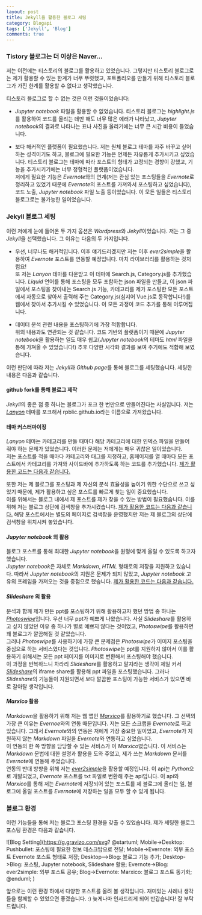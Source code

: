 ```yaml
---
layout: post
title: Jekyll을 활용한 블로그 세팅
category: Blogapi
tags: ['Jekyll', 'Blog']
comments: true
---
```


### Tistory 블로그는 더 이상은 Naver...

저는 이전에는 티스토리의 블로그를 활용하고 있었습니다.  그렇지만 티스토리 블로그로는 제가 활용할 수 있는 한계가 너무 뚜렷했고, 포트폴리오를 만들기 위해 티스토리 블로그가 가진 한계를 활용할 수 없다고 생각했습니다.


티스토리 블로그로 할 수 없는 것은 이런 것들이었습니다:

* *Jupyter notebook* 파일을 활용할 수 없었습니다. 티스토리 블로그는 *highlight.js*를 활용하여 코드를 올리는 데만 해도 너무 많은 에러가 나타났고, *Jupyter notebook*의 결과로 나타나는 표나 사진을 올리기에는 너무 큰 시간 비용이 들었습니다.

* 보다 해커적인 플랫폼이 필요했습니다. 저는 원체 블로그 테마를 자주 바꾸고 싶어하는 성격이기도 하고, 블로그에 필요한 기능은 언제든 자유롭게 추가시키고 싶었습니다. 티스토리 블로그는 테마에 따라 포스트의 형태가 고정되는 경향이 강했고, 기능을 추가시키기에는 너무 정형적인 플랫폼이었습니다.<br>
저에게 필요한 기능은 *Evernote*와의 연계(저는 관심 있는 포스팅들을 *Evernote*로 정리하고 있었기 때문에 *Evernote*의 포스트를 가져와서 포스팅하고 싶었습니다), 코드 노출, *Jupyter notebook* 파일 노출 등이었습니다. 이 모든 일들은 티스토리 블로그로는 불가능한 일이었습니다.


### Jekyll 블로그 세팅

이런 저에게 눈에 들어온 두 가지 옵션은 *Wordpress*와 *Jekyll*이었습니다. 저는 그 중 *Jekyll*을 선택했습니다. 그 이유는 다음의 두 가지입니다.

* 우선, 너무나도 해커적입니다.
이후 얘기드리겠지만 저는 이후 *ever2simple*을 활용하여 *Evernote* 포스트를 연동할 예정입니다. 마치 라이브러리를 활용하는 것처럼요!<br>
또 저는 *Lanyon* 테마를 다운받고 이 테마에 Search.js, Category.js를 추가했습니다. *Liquid* 언어를 통해 포스팅을 모두 포함하는 json 파일을 만들고, 이 json 파일에서 포스팅을 찾아내는 Search.js 기능, 카테고리를 제가 포스팅한 모든 포스트에서 자동으로 찾아서 출력해 주는 Category.js(심지어 Vue.js로 동작합니다!)를 웹에서 찾아서 추가시킬 수 있었습니다. 이 모든 과정이 코드 추가를 통해 이루어집니다.

* 데이터 분석 관련 내용을 포스팅하기에 가장 적합합니다.<br>
위의 내용과도 연관되는 것 같습니다. 코드 기반의 플랫폼이기 때문에 *Jupyter notebook*을 활용하는 일도 매우 쉽고(*Jupyter notebook*의 테마도 *html* 파일을 통해 가져올 수 있었습니다!) 추후 다양한 시각화 결과를 보여 주기에도 적합해 보였습니다.

이런 판단에 따라 저는 *Jekyll*과 *Github page*를 통해 블로그를 세팅했습니다. 세팅한 내용은 다음과 같습니다.

#### github fork를 통해 블로그 제작
*Jekyll*의 좋은 점 중 하나는 블로그가 포크 한 번만으로 만들어진다는 사실입니다. 저는 [*Lanyon*][1] 테마를 포크해서 rpblic.github.io라는 이름으로 가져왔습니다.

#### 테마 커스터마이징
*Lanyon* 테마는 카테고리를 만들 때마다 해당 카테고리에 대한 인덱스 파일을 만들어 줘야 하는 문제가 있었습니다. 이러한 문제는 저에게는 매우 귀찮은 일이었습니다. <br>
저는 포스트를 적을 때마다 카테고리와 태그를 지정하고, 홈페이지를 열 때마다 모든 포스트에서 카테고리를 가져와 사이드바에 추가하도록 하는 코드를 추가했습니다. [제가 활용한 코드는 다음과 같습니다.][2]

또한 저는 제 블로그를 포스팅과 제 자신의 분석 효율성을 높이기 위한 수단으로 쓰고 싶었기 때문에, 제가 활용하고 싶은 포스트를 빠르게 찾는 일이 중요했습니다.<br>
이를 위해서는 블로그 내에서 제 포스트를 제가 찾을 수 있는 방법이 필요했습니다. 이를 위해 저는 블로그 상단에 검색창을 추가시켰습니다. [제가 활용한 코드는 다음과 같습니다.][3] 해당 포스트에서는 별도의 페이지로 검색창을 운영했지만 저는 제 블로그의 상단에 검색창을 위치시켜 놓았습니다.

#### *Jupyter notebook* 의 활용
블로그 포스트를 통해 최대한 *Jupyter notebook*을 원형에 맞게 올릴 수 있도록 하고자 했습니다. <br>
*Jupyter notebook*은 자체로 *Markdown*, *HTML* 형태로의 저장을 지원하고 있습니다. 따라서 *Jupyter notebook*의 지원은 문제가 되지 않았고, *Jupyter notebook* 고유의 프레임을 가져오는 것을 중점으로 했습니다. [제가 활용한 코드는 다음과 같습니다.][4]

#### *Slideshare* 의 활용
분석과 함께 제가 만든 ppt를 포스팅하기 위해 활용하고자 했던 방법 중 하나는 [*Photoswipe*][5]입니다. 우선 너무 ppt가 예쁘게 나왔습니다. 사실 *Slideshare*를 활용하고 싶지 않았던 이유 중 하나가 별로 예쁘지 않다는 것이었고, *Photoswipe*를 활용하면 꽤 블로그가 깔끔해질 것 같았습니다.<br>
그러나 *Photoswipe*를 사용하기에 가장 큰 문제점은 *Photoswipe*가 이미지 포스팅을 중심으로 하는 서비스였다는 것입니다. *Photoswipe*는 ppt를 지원하지 않아서 이를 활용하기 위해서는 모든 ppt 페이지를 이미지로 변환해서 포스팅해야 했습니다.<br>
이 과정을 반복하느니 차라리 *Slideshare*를 활용하고 말지라는 생각이 제일 커서 [*Slideshare*][6]의 iframe share를 활용해 ppt 파일을 포스팅했습니다. 그러나 *Slideshare*의 기능들이 지원되면서 보다 깔끔한 포스팅이 가능한 서비스가 있으면 바로 갈아탈 생각입니다.

#### *Marxico* 활용
*Markdown*을 활용하기 위해 저는 웹 앱인 [*Marxico*][7]를 활용하기로 했습니다. 그 선택의 가장 큰 이유는 *Evernoe*와의 연동 때문입니다. 저는 모든 스크랩을 *Evernote*로 하고 있습니다. 그래서 *Evernote*와의 연동은 저에게 가장 중요한 일이었고, *Evernote*가 지원하지 않는 *Markdown* 파일을 *Evernote*와 연동하고 싶었습니다.<br>
이 연동의 한 쪽 방향을 담당할 수 있는 서비스가 이 *Marxico*였습니다. 이 서비스는 *Markdown* 문법에 대한 설명과 활용을 도와 주었고, 제가 쓰는 *Markdown* 문서를 *Evernote*에 연동해 주었습니다.<br>
연동의 반대 방향을 위해 저는 [*ever2simple*][8]을 활용할 예정입니다. 이 api는 *Python*으로 개발되었고, *Evernote* 포스트를 txt 파일로 변환해 주는 api입니다. 이 api와 *Marxico*를 통해 저는 *Evernote*에 저장되어 있는 포스트를 제 블로그에 올리는 일, 블로그에 올릴 포스트를 *Evernote*에 저장하는 일을 모두 할 수 있게 됩니다.<br>


### 블로그 환경

이런 기능들을 통해 저는 블로그 포스팅 환경을 갖출 수 있었습니다. 제가 세팅한 블로그 포스팅 환경은 다음과 같습니다.

![Blog Setting](https://g.gravizo.com/svg?
@startuml;
Mobile->Desktop: Pushbullet: 포스팅에 필요한 정보 데스크탑으로 전달;
Mobile->Evernote: 외부 포스트 Evernote 포스트 형태로 저장;
Desktop-->Blog: 블로그 기능 추가;
Desktop->Blog: 포스팅, Jupyter notebook, Slideshare 활용;
Evernote->Blog: ever2simple: 외부 포스트 공유;
Blog->Evernote: Marxico: 블로그 포스트 동기화;
@enduml;
)

앞으로는 이런 환경 하에서 다양한 포스트를 올려 볼 생각입니다. 재미있는 사례나 생각들을 함께할 수 있었으면 좋겠습니다. :) 늦게나마 인사드리게 되어 반갑습니다! 잘 부탁드립니다.

[1]: https://github.com/poole/lanyon
[2]: https://cookieshake.github.io/posts/Jekyll-%EB%B8%94%EB%A1%9C%EA%B7%B8%EC%97%90-Category-%ED%8E%98%EC%9D%B4%EC%A7%80-%EB%A7%8C%EB%93%A4%EA%B8%B0
[3]: https://imyeonn.github.io/blog/blog/30/
[4]: https://nipunbatra.github.io/blog/2017/Jupyter-powered-blog.html
[5]: http://photoswipe.com/
[6]: https://www.slideshare.net/GyuminSim2
[7]: https://marxi.co/
[8]: https://github.com/claytron/ever2simple/tree/master/ever2simple


